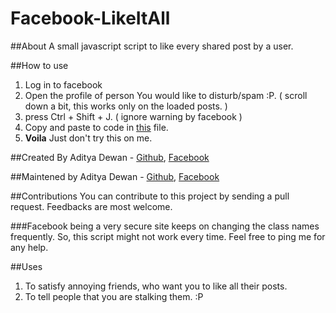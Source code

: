 # Facebook-LikeItAll

##About
A small javascript script to like every shared post by a user.

##How to use
1. Log in to facebook
2. Open the profile of person You would like to disturb/spam :P.
  ( scroll down a bit, this works only on the loaded posts. ) 
3. press Ctrl + Shift + J.
  ( ignore warning by facebook )
4. Copy and paste to code in [this](https://github.com/dewana-dewan/Facebook-LikeItAll/blob/master/like_shared_posts) file.
5. __Voila__
    Just don't try this on me.


##Created By
Aditya Dewan - [Github](https://github.com/dewana-dewan), [Facebook](https://www.facebook.com/profile.php?id=100001674125654)

##Maintened by
Aditya Dewan - [Github](https://github.com/dewana-dewan), [Facebook](https://www.facebook.com/profile.php?id=100001674125654)

##Contributions
You can contribute to this project by sending a pull request. Feedbacks are most welcome.


###Facebook being a very secure site keeps on changing the class names frequently. So, this script might not work every time. Feel free to ping me for any help.

##Uses
1. To satisfy annoying friends, who want you to like all their posts.
2. To tell people that you are stalking them. :P
